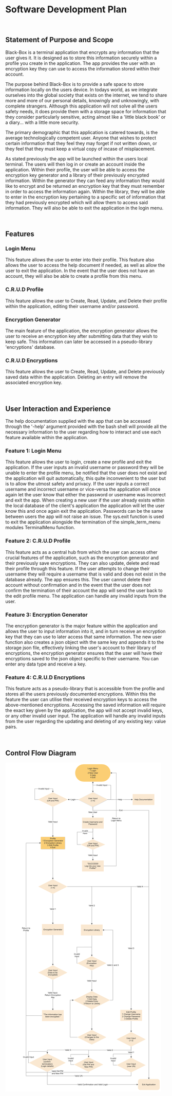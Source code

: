 # Software Development Plan

<br>

## Statement of Purpose and Scope

Black-Box is a terminal application that encrypts any information that the user gives it. It is designed as to store this information securely within a profile you create in the application. The app provides the user with an encryption key they can use to access the information stored within their account.

The purpose behind Black-Box is to provide a safe space to store information locally on the users device. In todays world, as we integrate ourselves into the global society that exists on the internet, we tend to share more and more of our personal details, knowingly and unknowingly, with complete strangers. Although this application will not solve all the users safety needs, it does provide them with a storage space for information that they consider particularly sensitive, acting almost like a 'little black book' or a diary... with a little more security.

The primary demographic that this application is catered towards, is the average technologically competent user. Anyone that wishes to protect certain information that they feel they may forget if not written down, or they feel that they must keep a virtual copy of incase of misplacement.

As stated previously the app will be launched within the users local terminal. The users will then log in or create an account inside the application. Within their profile, the user will be able to access the encryption key generator and a library of their previously encrypted information. Within the generator they can feed any information they would like to encrypt and be returned an encryption key that they must remember in order to access the information again. Within the library, they will be able to enter in the encryption key pertaining to a specific set of information that they had previously encrypted which will allow them to access said information. They will also be able to exit the application in the login menu.

<br>

## Features

### Login Menu

This feature allows the user to enter into their profile. This feature also allows the user to access the help document if needed, as well as allow the user to exit the application. In the event that the user does not have an account, they will also be able to create a profile from this menu.

### C.R.U.D Profile

This feature allows the user to Create, Read, Update, and Delete their profile within the application, editing their username and/or password. 

### Encryption Generator

The main feature of the application, the encryption generator allows the user to receive an encryption key after submitting data that they wish to keep safe. This information can later be accessed in a pseudo-library 'encryptions' database.

### C.R.U.D Encryptions

This feature allows the user to Create, Read, Update, and Delete previously saved data within the application. Deleting an entry will remove the associated encryption key.

<br>

## User Interaction and Experience

The help documentation supplied with the app that can be accessed through the '-help' argument provided with the bash shell will provide all the necessary information to the user regarding how to interact and use each feature available within the application.

### Feature 1: Login Menu

This feature allows the user to login, create a new profile and exit the application. If the user inputs an invalid username or password they will be unable to enter the profile menu, be notified that the user does not exist and the application will quit automatically, this quite inconvenient to the user but is to allow the utmost safety and privacy. If the user inputs a correct username and incorrect username or vice-versa the application will once again let the user know that either the password or username was incorrect and exit the app. When creating a new user if the user already exists within the local database of the client's application the application will let the user know this and once again exit the application. Passwords can be the same between users the app will not raise an issue. The sys.exit function is used to exit the application alongside the termination of the simple_term_menu modules TerminalMenu function.

### Feature 2: C.R.U.D Profile

This feature acts as a central hub from which the user can access other crucial features of the application, such as the encryption generator and their previously save encryptions. They can also update, delete and read their profile through this feature. If the user attempts to change their username they will require a username that is valid and does not exist in the database already. The app ensures this. The user cannot delete their account without confirmation and in the event that the user does not confirm the termination of their account the app will send the user back to the edit profile menu. The application can handle any invalid inputs from the user.

### Feature 3: Encryption Generator

The encryption generator is the major feature within the application and allows the user to input information into it, and in turn receive an encryption key that they can use to later access that same information. The new user function also creates a json object with the same key and appends it to the storage json file, effectively linking the user's account to their library of encryptions, the encryption generator ensures that the user will have their encryptions saved to the json object specific to their username. You can enter any data type and receive a key.

### Feature 4: C.R.U.D Encryptions

This feature acts as a pseudo-library that is accessible from the profile and stores all the users previously documented encryptions. Within this the feature the user can utilise their received encryption keys to access the above-mentioned encryptions. Accessing the saved information will require the exact key given by the application, the app will not accept invalid keys, or any other invalid user input. The application will handle any invalid inputs from the user regarding the updating and deleting of any existing key: value pairs.

<br>

## Control Flow Diagram

![Control-Flow-Diagram](/Pranav-RatishShankar-T1A3-5-control-flow-diagram.jpg)
